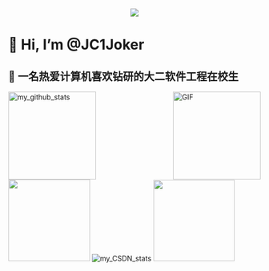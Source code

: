 <h1 align="center"><img src="https://readme-typing-svg.herokuapp.com/?lines=print(%22Hello%2CWorld!%22);Hello,World!;Hello%2Ctechnology!&center=true&size=27"></h1>

# 👋 Hi, I’m @JC1Joker
## 🌱 一名热爱计算机喜欢钻研的大二软件工程在校生
<!---
JC1Joker/JC1Joker is a ✨ special ✨ repository because its `README.md` (this file) appears on your GitHub profile.
You can click the Preview link to take a look at your changes.
--->
  
  <a><img align="left " height="175px"  alt="my_github_stats" src="https://github-readme-streak-stats.herokuapp.com/?user=JC1Joker"></a>
  <a><img align="right" alt="GIF" src="https://github.com/Minori-ty/Minori-ty/raw/main/images/code.gif" height="175px" style="max-width: 255px; display: inline-block;" data-target="animated-image.originalImage"></a>
  <img height="163px" src="https://github-readme-stats.vercel.app/api?username=JC1Joker&hide_title=true&hide_border=true&show_icons=trueline_height=21&text_color=000&icon_color=000&bg_color=0,ea6161,ffc64d,fffc4d,52fa5a&theme=graywhite" /> 
   <a><img src="https://stats.justsong.cn/api/csdn?id=weixin_53407594" alt="my_CSDN_stats"/></a>
   <img height="162px" src="https://github-readme-stats.vercel.app/api/top-langs/?username=JC1Joker&hide_title=true&hide_border=true&layout=compact&langs_count=6&text_color=000&icon_color=fff&bg_color=0,52fa5a,4dfcff,c64dff&theme=graywhite" />

